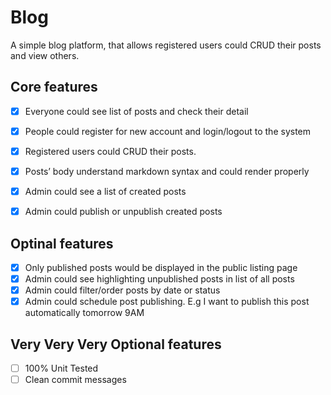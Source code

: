 # Blog

A simple blog platform, that allows registered users could CRUD their posts and view others.

## Core features

- [x] Everyone could see list of posts and check their detail
- [x] People could register for new account and login/logout to the system
- [x] Registered users could CRUD their posts.
- [x] Posts’ body understand markdown syntax and could render properly
- [x] Admin could see a list of created posts
- [x] Admin could publish or unpublish created posts


## Optinal features
- [x] Only published posts would be displayed in the public listing page
- [x] Admin could see highlighting unpublished posts in list of all posts
- [x] Admin could filter/order posts by date or status
- [x] Admin could schedule post publishing. E.g I want to publish this post automatically tomorrow 9AM

## Very Very Very Optional features
- [ ] 100% Unit Tested
- [ ] Clean commit messages
